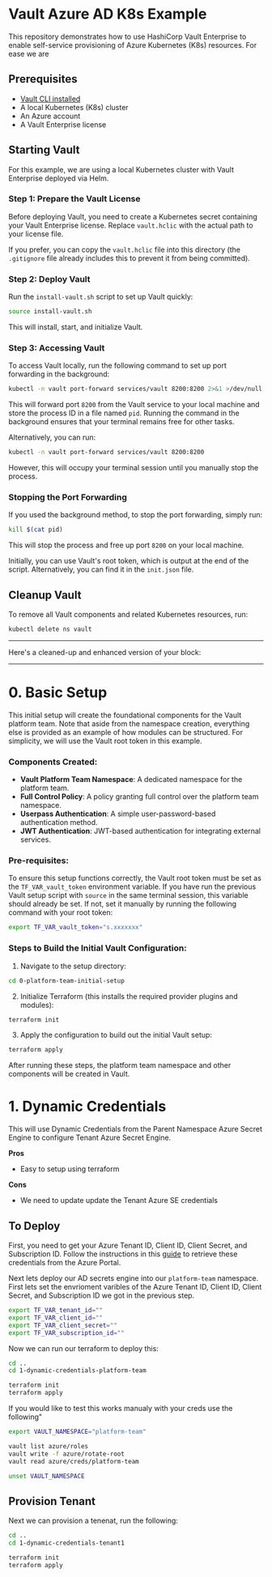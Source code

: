 # Vault Azure AD K8s Example

This repository demonstrates how to use HashiCorp Vault Enterprise to enable self-service provisioning of Azure Kubernetes (K8s) resources. For ease we are 

## Prerequisites
* [Vault CLI installed](https://developer.hashicorp.com/vault/docs/install)
* A local Kubernetes (K8s) cluster
* An Azure account
* A Vault Enterprise license

## Starting Vault

For this example, we are using a local Kubernetes cluster with Vault Enterprise deployed via Helm.

### Step 1: Prepare the Vault License

Before deploying Vault, you need to create a Kubernetes secret containing your Vault Enterprise license. Replace `vault.hclic` with the actual path to your license file.

If you prefer, you can copy the `vault.hclic` file into this directory (the `.gitignore` file already includes this to prevent it from being committed).

### Step 2: Deploy Vault

Run the `install-vault.sh` script to set up Vault quickly:

```bash
source install-vault.sh
```

This will install, start, and initialize Vault.

### Step 3: Accessing Vault

To access Vault locally, run the following command to set up port forwarding in the background:

```bash
kubectl -n vault port-forward services/vault 8200:8200 2>&1 >/dev/null & PORT_FORWARD_PID=$!; echo $PORT_FORWARD_PID > pid
```

This will forward port `8200` from the Vault service to your local machine and store the process ID in a file named `pid`. Running the command in the background ensures that your terminal remains free for other tasks.

Alternatively, you can run:

```bash
kubectl -n vault port-forward services/vault 8200:8200
```

However, this will occupy your terminal session until you manually stop the process.

### Stopping the Port Forwarding

If you used the background method, to stop the port forwarding, simply run:

```bash
kill $(cat pid)
```

This will stop the process and free up port `8200` on your local machine.

Initially, you can use Vault's root token, which is output at the end of the script. Alternatively, you can find it in the `init.json` file.

## Cleanup Vault

To remove all Vault components and related Kubernetes resources, run:

```bash
kubectl delete ns vault
```

---

Here's a cleaned-up and enhanced version of your block:

---

# 0. Basic Setup

This initial setup will create the foundational components for the Vault platform team. Note that aside from the namespace creation, everything else is provided as an example of how modules can be structured. For simplicity, we will use the Vault root token in this example.

### Components Created:
- **Vault Platform Team Namespace**: A dedicated namespace for the platform team.
- **Full Control Policy**: A policy granting full control over the platform team namespace.
- **Userpass Authentication**: A simple user-password-based authentication method.
- **JWT Authentication**: JWT-based authentication for integrating external services.

### Pre-requisites:

To ensure this setup functions correctly, the Vault root token must be set as the `TF_VAR_vault_token` environment variable. If you have run the previous Vault setup script with `source` in the same terminal session, this variable should already be set. If not, set it manually by running the following command with your root token:

```bash
export TF_VAR_vault_token="s.xxxxxxx"
```

### Steps to Build the Initial Vault Configuration:

1. Navigate to the setup directory:

```bash
cd 0-platform-team-initial-setup
```

2. Initialize Terraform (this installs the required provider plugins and modules):

```bash
terraform init
```

3. Apply the configuration to build out the initial Vault setup:

```bash
terraform apply
```

After running these steps, the platform team namespace and other components will be created in Vault.

# 1. Dynamic Credentials
This will use Dynamic Credentials from the Parent Namespace Azure Secret Engine to configure Tenant Azure Secret Engine. 

**Pros**
* Easy to setup using terraform

**Cons**
* We need to update update the Tenant Azure SE credentials

## To Deploy

First, you need to get your Azure Tenant ID, Client ID, Client Secret, and Subscription ID. Follow the instructions in this [guide](./azure-credentials-setup.md) to retrieve these credentials from the Azure Portal.


Next lets deploy our AD secrets engine into our `platform-team` namespace. First lets set the envrioment varibles of the Azure Tenant ID, Client ID, Client Secret, and Subscription ID we got in the previous step.

```bash
export TF_VAR_tenant_id=""
export TF_VAR_client_id=""
export TF_VAR_client_secret=""
export TF_VAR_subscription_id=""
```

Now we can run our terraform to deploy this:

```bash
cd ..
cd 1-dynamic-credentials-platform-team

terraform init
terraform apply
```

If you would like to test this works manualy with your creds use the following"
```bash
export VAULT_NAMESPACE="platform-team"

vault list azure/roles
vault write -f azure/rotate-root 
vault read azure/creds/platform-team

unset VAULT_NAMESPACE
```

## Provision Tenant
Next we can provision a tenenat, run the following:

```bash
cd ..
cd 1-dynamic-credentials-tenant1

terraform init
terraform apply
```